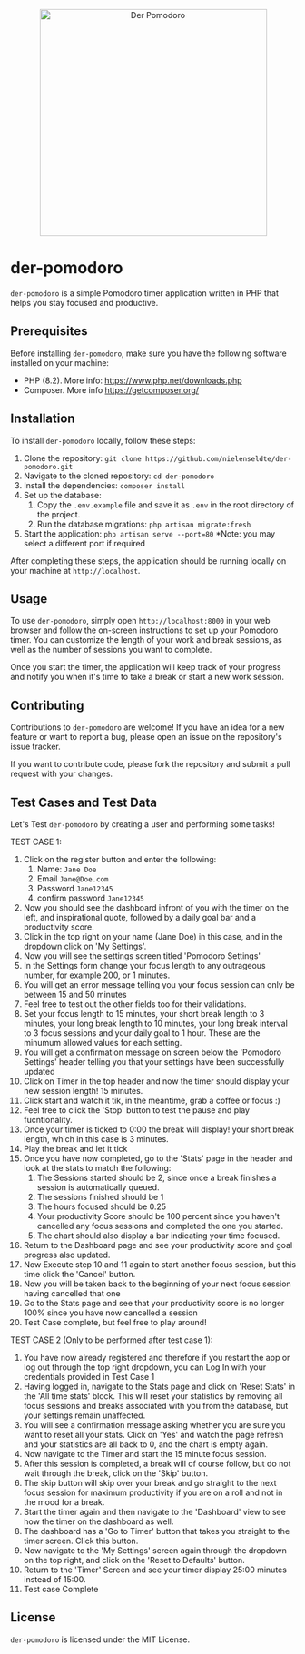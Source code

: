 <p align="center"><a href="https://der-pomodoro.work" target="_blank"><img src="https://github.com/otrsw/der-pomodoro-main/blob/master/public/logo/logo.png" width="400" alt="Der Pomodoro"></a></p>


# der-pomodoro

`der-pomodoro` is a simple Pomodoro timer application written in PHP that helps you stay focused and productive.

## Prerequisites

Before installing `der-pomodoro`, make sure you have the following software installed on your machine:

- PHP (8.2). More info: https://www.php.net/downloads.php
- Composer. More info https://getcomposer.org/

## Installation

To install `der-pomodoro` locally, follow these steps:

1. Clone the repository: `git clone https://github.com/nielenseldte/der-pomodoro.git`
2. Navigate to the cloned repository: `cd der-pomodoro`
3. Install the dependencies: `composer install`
4. Set up the database:
    1. Copy the `.env.example` file and save it as `.env` in the root directory of the project.
    2. Run the database migrations: `php artisan migrate:fresh`
5. Start the application: `php artisan serve --port=80`  *Note: you may select a different port if required

After completing these steps, the application should be running locally on your machine at `http://localhost`.

## Usage

To use `der-pomodoro`, simply open `http://localhost:8000` in your web browser and follow the on-screen instructions to set up your Pomodoro timer. You can customize the length of your work and break sessions, as well as the number of sessions you want to complete.

Once you start the timer, the application will keep track of your progress and notify you when it's time to take a break or start a new work session.

## Contributing

Contributions to `der-pomodoro` are welcome! If you have an idea for a new feature or want to report a bug, please open an issue on the repository's issue tracker.

If you want to contribute code, please fork the repository and submit a pull request with your changes.

## Test Cases and Test Data

Let's Test `der-pomodoro` by creating a user and performing some tasks!

TEST CASE 1:

1. Click on the register button and enter the following:
    1. Name: `Jane Doe`
    2. Email `Jane@Doe.com`
    3. Password `Jane12345`
    4. confirm password `Jane12345`
2. Now you should see the dashboard infront of you with the timer on the left, and inspirational quote, followed by a daily goal bar and a productivity score.
3. Click in the top right on your name (Jane Doe) in this case, and in the dropdown click on 'My Settings'.
4. Now you will see the settings screen titled 'Pomodoro Settings'
5. In the Settings form change your focus length to any outrageous number, for example 200, or 1 minutes.
6. You will get an error message telling you your focus session can only be between 15 and 50 minutes
7. Feel free to test out the other fields too for their validations.
8. Set your focus length to 15 minutes, your short break length to 3 minutes, your long break length to 10 minutes, your long break interval to 3 focus sessions and your daily goal to 1 hour. These are the minumum allowed values for each setting.
9. You will get a confirmation message on screen below the 'Pomodoro Settings' header telling you that your settings have been successfully updated
10. Click on Timer in the top header and now the timer should display your new session length! 15 minutes.
11. Click start and watch it tik, in the meantime, grab a coffee or focus :)
12. Feel free to click the 'Stop' button to test the pause and play fucntionality.
13. Once your timer is ticked to 0:00 the break will display! your short break length, which in this case is 3 minutes.
14. Play the break and let it tick
15. Once you have now completed, go to the 'Stats' page in the header and look at the stats to match the following:
    1. The Sessions started should be 2, since once a break finishes a session is automatically queued.
    2. The sessions finished should be 1
    3. The hours focused should be 0.25
    4. Your productivity Score should be 100 percent since you haven't cancelled any focus sessions and completed the one you started.
    5. The chart should also display a bar indicating your time focused.
16. Return to the Dashboard page and see your productivity score and goal progress also updated.
17. Now Execute step 10 and 11 again to start another focus session, but this time click the 'Cancel' button.
18. Now you will be taken back to the beginning of your next focus session having cancelled that one
19. Go to the Stats page and see that your productivity score is no longer 100% since you have now cancelled a session
20. Test Case complete, but feel free to play around!

TEST CASE 2 (Only to be performed after test case 1):

1. You have now already registered and therefore if you restart the app or log out through the top right dropdown, you can Log In with your credentials provided in Test Case 1
2. Having logged in, navigate to the Stats page and click on 'Reset Stats' in the 'All time stats' block. This will reset your statistics by removing all focus sessions and breaks associated with you from the database, but your settings remain unaffected.
3. You will see a confirmation message asking whether you are sure you want to reset all your stats. Click on 'Yes' and watch the page refresh and your statistics are all back to 0, and the chart is empty again.
4. Now navigate to the Timer and start the 15 minute focus session.
5. After this session is completed, a break will of course follow, but do not wait through the break, click on the 'Skip' button.
6. The skip button will skip over your break and go straight to the next focus session for maximum productivity if you are on a roll and not in the mood for a break.
7. Start the timer again and then navigate to the 'Dashboard' view to see how the timer on the dashboard as well.
8. The dashboard has a 'Go to Timer' button that takes you straight to the timer screen. Click this button. 
9. Now navigate to the 'My Settings' screen again through the dropdown on the top right, and click on the 'Reset to Defaults' button.
10. Return to the 'Timer' Screen and see your timer display 25:00 minutes instead of 15:00.
11. Test case Complete

## License

`der-pomodoro` is licensed under the MIT License.
